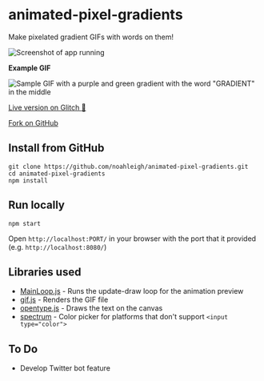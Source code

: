 # animated-pixel-gradients
Make pixelated gradient GIFs with words on them!

![Screenshot of app running](https://cdn.rawgit.com/noahleigh/animated-pixel-gradients/244c28c0/readme_assets/screenshot.png)

**Example GIF**

![Sample GIF with a purple and green gradient with the word "GRADIENT" in the middle](https://cdn.rawgit.com/noahleigh/animated-pixel-gradients/09eacf75/readme_assets/sample_gif.gif)

[Live version on Glitch 🎏](https://animated-pixel-gradients.glitch.me/)

[Fork on GitHub](https://github.com/noahleigh/animated-pixel-gradients)

## Install from GitHub
```
git clone https://github.com/noahleigh/animated-pixel-gradients.git
cd animated-pixel-gradients
npm install
```
## Run locally
```
npm start
```
Open `http://localhost:PORT/` in your browser with the port that it provided (e.g. `http://localhost:8080/`)

## Libraries used
- [MainLoop.js](https://github.com/IceCreamYou/MainLoop.js) - Runs the update-draw loop for the animation preview
- [gif.js](https://github.com/jnordberg/gif.js) - Renders the GIF file
- [opentype.js](https://github.com/nodebox/opentype.js) - Draws the text on the canvas
- [spectrum](https://github.com/bgrins/spectrum) - Color picker for platforms that don't support `<input type="color">`

## To Do
- Develop Twitter bot feature
